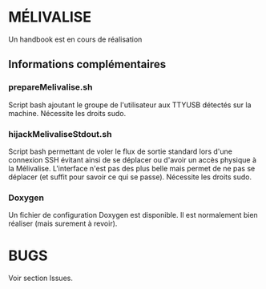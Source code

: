 # MÉLIVALISE

Un handbook est en cours de réalisation

## Informations complémentaires

### prepareMelivalise.sh

Script bash ajoutant le groupe de l'utilisateur aux TTYUSB détectés sur la machine. Nécessite les droits sudo.

### hijackMelivaliseStdout.sh

Script bash permettant de voler le flux de sortie standard lors d'une connexion SSH évitant ainsi de se déplacer ou d'avoir un accès physique à la Mélivalise. L'interface n'est pas des plus belle mais permet de ne pas se déplacer (et suffit pour savoir ce qui se passe). Nécessite les droits sudo.

### Doxygen

Un fichier de configuration Doxygen est disponible. Il est normalement bien réaliser (mais surement à revoir).

# BUGS

Voir section Issues.

